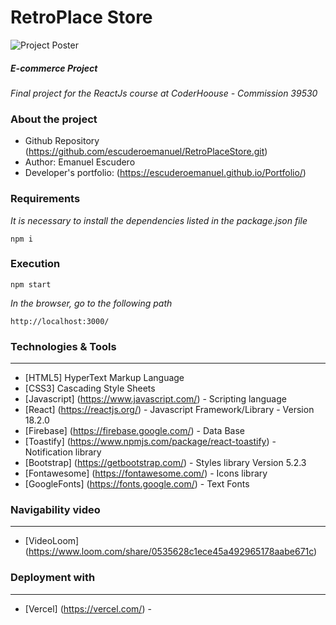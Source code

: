 # RetroPlace Store

![Project Poster](https://i.ibb.co/3S3366B/retroplace.jpg)


##### E-commerce Project

_Final project for the ReactJs course at CoderHoouse - Commission 39530_

### About the project

- Github Repository (https://github.com/escuderoemanuel/RetroPlaceStore.git)
- Author: Emanuel Escudero
- Developer's portfolio: (https://escuderoemanuel.github.io/Portfolio/)

### Requirements

_It is necessary to install the dependencies listed in the package.json file_

`npm i`

### Execution

`npm start`

_In the browser, go to the following path_

`http://localhost:3000/`

### Technologies & Tools

---

- [HTML5] HyperText Markup Language
- [CSS3] Cascading Style Sheets
- [Javascript] (https://www.javascript.com/) - Scripting language
- [React] (https://reactjs.org/) - Javascript Framework/Library - Version 18.2.0
- [Firebase] (https://firebase.google.com/) - Data Base
- [Toastify] (https://www.npmjs.com/package/react-toastify) - Notification library
- [Bootstrap] (https://getbootstrap.com/) - Styles library Version 5.2.3
- [Fontawesome] (https://fontawesome.com/) - Icons library
- [GoogleFonts] (https://fonts.google.com/) - Text Fonts

### Navigability video

---

- [VideoLoom] (https://www.loom.com/share/0535628c1ece45a492965178aabe671c)

### Deployment with

---

- [Vercel] (https://vercel.com/) -
